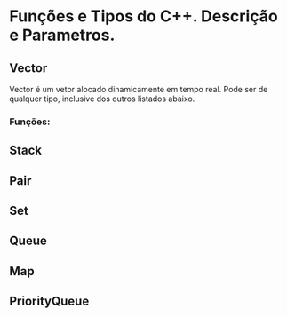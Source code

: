 # Funções e Tipos do C++. Descrição e Parametros.

## Vector

Vector é um vetor alocado dinamicamente em tempo real. Pode ser de qualquer tipo, inclusive dos outros listados abaixo.


### Funções:
  

## Stack


## Pair


## Set


## Queue


## Map


## PriorityQueue
